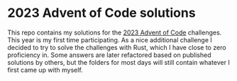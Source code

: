 # 2023 Advent of Code solutions

This repo contains my solutions for the [2023 Advent of Code](https://adventofcode.com/2023) challenges. This year is my first time participating. As a nice additional challenge I decided to try to solve the challenges with Rust, which I have close to zero proficiency in. Some answers are later refactored based on published solutions by others, but the folders for most days will still contain whatever I first came up with myself.
